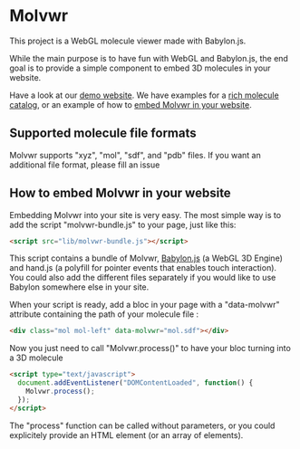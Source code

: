 Molvwr
==========

This project is a WebGL molecule viewer made with Babylon.js.

While the main purpose is to have fun with WebGL and Babylon.js, the end goal is to provide a simple component to embed 3D molecules in your website.

Have a look at our [demo website](http://gleborgne.github.io/molvwr/). We have examples for a [rich molecule catalog](http://gleborgne.github.io/molvwr), or an example of how to [embed Molvwr in your website](http://gleborgne.github.io/molvwr/embedexample.html).

## Supported molecule file formats
Molvwr supports "xyz", "mol", "sdf", and "pdb" files. If you want an additional file format, please fill an issue

## How to embed Molvwr in your website
Embedding Molvwr into your site is very easy. The most simple way is to add the script "molvwr-bundle.js" to your page, just like this:<br/>
```html
<script src="lib/molvwr-bundle.js"></script>
```

This script contains a bundle of Molvwr, [Babylon.js](http://www.babylonjs.com) (a WebGL 3D Engine) and hand.js (a polyfill for pointer events that enables touch interaction).<br/>
You could also add the different files separately if you would like to use Babylon somewhere else in your site.
            
When your script is ready, add a bloc in your page with a "data-molvwr" attribute containing the path of your molecule file :
```html
<div class="mol mol-left" data-molvwr="mol.sdf"></div>
```

Now you just need to call "Molvwr.process()" to have your bloc turning into a 3D molecule
```html
<script type="text/javascript">
  document.addEventListener("DOMContentLoaded", function() {
    Molvwr.process();
  });
</script>
````
The "process" function can be called without parameters, or you could explicitely provide an HTML element (or an array of elements).
